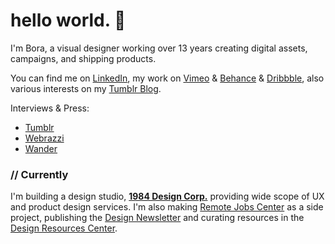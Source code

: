 # hello world. 👋

I'm Bora, a visual designer working over 13 years creating digital assets, campaigns, and shipping products.

You can find me on <a class="goto-social" href="https://www.linkedin.com/in/boraoztunc/" target="_blank">LinkedIn</a>, my work on <a class="goto-social" href="https://vimeo.com/boraoztunc" target="_blank">Vimeo</a> & <a class="goto-social" href="https://www.behance.net/boraoztunc" target="_blank">Behance</a> & <a href="https://dribbble.com/boraoztunc" class="goto-social" target="_blank">Dribbble</a>, also various interests on my <a href="https://blog.boraoztunc.net/" class="goto-social" target="_blank">Tumblr Blog</a>.

Interviews & Press:
- <a class="goto-social" href="https://ekip.tumblr.com/post/170413326044/tumblrdan-y%C3%BCzler-bora-%C3%B6ztun%C3%A7-tumblrdan" target="_blank">Tumblr</a>
- <a class="goto-social" href="https://webrazzi.com/2018/08/01/doga-sporlariyla-ilgilenenler-icin-yerli-mobil-uygulama-outdoor-turkiye/" target="_blank">Webrazzi</a>
- <a class="goto-social" href="https://www.thisiswander.com/post/138431542936/submit-to-wander" target="_blank">Wander</a>

### // Currently

I'm building a design studio, <b><a class="goto-social" href="https://1984.design/" target="_blank">1984 Design Corp.</a></b> providing wide scope of UX and product design services. I'm also making <a class="goto-social" href="https://remotejobs.center/" target="_blank">Remote Jobs Center</a> as a side project, publishing the <a class="goto-social" href="https://newsletter.remotejobs.center" target="_blank">Design Newsletter</a> and curating resources in the <a class="goto-social" href="https://resources.remotejobs.center/" target="_blank">Design Resources Center</a>.


